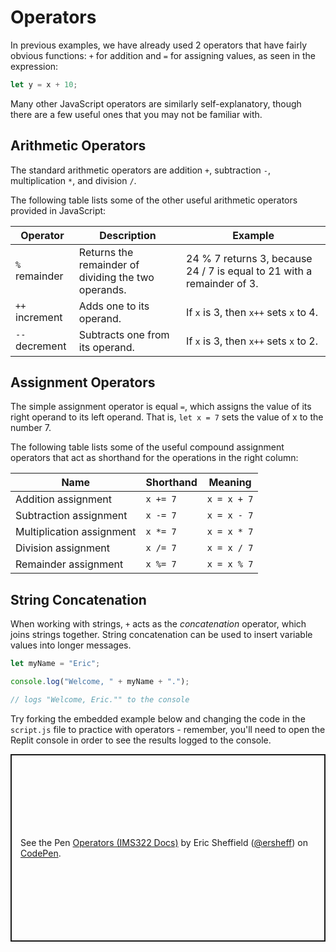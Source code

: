 # Operators
In previous examples, we have already used 2 operators that have fairly obvious functions: `+` for addition and `=` for assigning values, as seen in the expression:
```js
let y = x + 10;
```

Many other JavaScript operators are similarly self-explanatory, though there are a few useful ones that you may not be familiar with.
## Arithmetic Operators
The standard arithmetic operators are addition `+`, subtraction `-`, multiplication `*`, and division `/`.

The following table lists some of the other useful arithmetic operators provided in JavaScript:

| Operator | Description | Example |
| ----------- | ----------- | ----------- |
| `%` remainder | Returns the remainder of dividing the two operands. | 24 % 7 returns 3, because 24 / 7 is equal to 21 with a remainder of 3. |
| `++` increment | Adds one to its operand. | If `x` is 3, then `x++` sets `x` to 4. |
| `--` decrement | Subtracts one from its operand. | If `x` is 3, then `x++` sets `x` to 2. |

## Assignment Operators
The simple assignment operator is equal `=`, which assigns the value of its right operand to its left operand. That is, `let x = 7` sets the value of x to the number 7.

The following table lists some of the useful compound assignment operators that act as shorthand for the operations in the right column:

|Name|Shorthand|Meaning|
|---|---|---|
|Addition assignment|`x += 7`|`x = x + 7`|
|Subtraction assignment|`x -= 7`|`x = x - 7`|
|Multiplication assignment|`x *= 7`|`x = x * 7`|
|Division assignment|`x /= 7`|`x = x / 7`|
|Remainder assignment|`x %= 7`|`x = x % 7`|

## String Concatenation
When working with strings, `+` acts as the *concatenation* operator, which joins strings together. String concatenation can be used to insert variable values into longer messages.
```js
let myName = "Eric";

console.log("Welcome, " + myName + ".");

// logs "Welcome, Eric."" to the console
```

Try forking the embedded example below and changing the code in the `script.js` file to practice with operators - remember, you'll need to open the Replit console in order to see the results logged to the console.
<p class="codepen" data-height="300" data-default-tab="js,result" data-slug-hash="WNmeoZX" data-editable="true" data-user="ersheff" style="height: 300px; box-sizing: border-box; display: flex; align-items: center; justify-content: center; border: 2px solid; margin: 1em 0; padding: 1em;">
  <span>See the Pen <a href="https://codepen.io/ersheff/pen/WNmeoZX">
  Operators (IMS322 Docs)</a> by Eric Sheffield (<a href="https://codepen.io/ersheff">@ersheff</a>)
  on <a href="https://codepen.io">CodePen</a>.</span>
</p>
<script async src="https://cpwebassets.codepen.io/assets/embed/ei.js"></script>